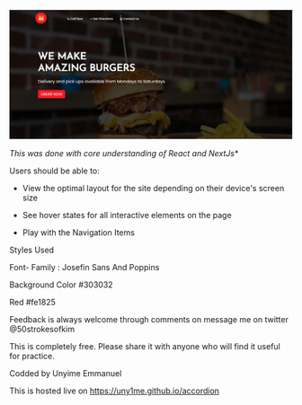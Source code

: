 ![Design preview for KillzBites](./public/desktop.png)


*This  was done with core understanding of React and NextJs**

Users should be able to:

- View the optimal layout for the site depending on their device's screen size

- See hover states for all interactive elements on the page

- Play with the Navigation Items

Styles Used

Font- Family : Josefin Sans And Poppins

Background Color #303032

 Red #fe1825

Feedback is always welcome through comments on message me on twitter @50strokesofkim

This is completely free. Please share it with anyone who will find it useful for practice.

Codded by Unyime Emmanuel


This is hosted live on https://uny1me.github.io/accordion